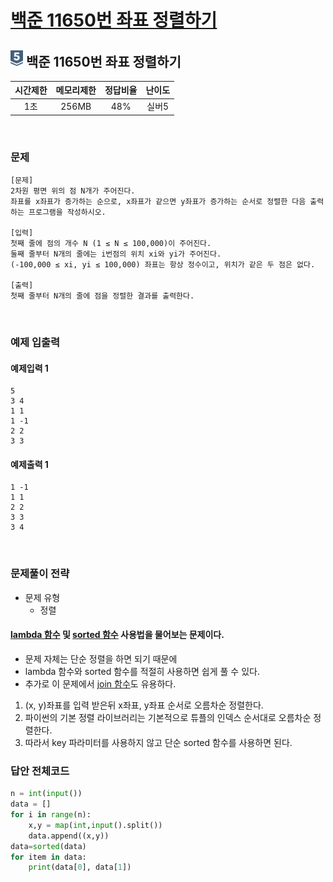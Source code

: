 
# [백준 11650번 좌표 정렬하기](https://www.acmicpc.net/problem/11650)

## <img src="https://raw.githubusercontent.com/gudals-kim/Studyroom/0c61bf1ad9b6434ff624dbab4012654df8c92b01/codingtest/img/rank/silver_5.svg" width="20">  백준 11650번 좌표 정렬하기


| 시간제한 | 메모리제한 | 정답비율 | 난이도 | 
|:----:|:-----:|:----:|:---:|
|  1초  | 256MB | 48%  | 실버5 |

<br>

### 문제

```
[문제]
2차원 평면 위의 점 N개가 주어진다. 
좌표를 x좌표가 증가하는 순으로, x좌표가 같으면 y좌표가 증가하는 순서로 정렬한 다음 출력하는 프로그램을 작성하시오.

[입력]
첫째 줄에 점의 개수 N (1 ≤ N ≤ 100,000)이 주어진다. 
둘째 줄부터 N개의 줄에는 i번점의 위치 xi와 yi가 주어진다. 
(-100,000 ≤ xi, yi ≤ 100,000) 좌표는 항상 정수이고, 위치가 같은 두 점은 없다.

[출력]
첫째 줄부터 N개의 줄에 점을 정렬한 결과를 출력한다.
```


<br>

### 예제 입출력

#### 예제입력 1
```
5
3 4
1 1
1 -1
2 2
3 3
```
#### 예제출력 1
```
1 -1
1 1
2 2
3 3
3 4
```

<br>

### 문제풀이 전략
- 문제 유형
  - 정렬

#### [lambda 함수](https://github.com/gudals-kim/Studyroom/tree/delevlop/codingtest/파이썬함수/lambda.md) 및 [sorted 함수](https://github.com/gudals-kim/Studyroom/tree/delevlop/codingtest/파이썬함수/sorted.md) 사용법을 물어보는 문제이다.

* 문제 자체는 단순 정렬을 하면 되기 때문에 
* lambda 함수와 sorted 함수를 적절히 사용하면 쉽게 풀 수 있다.
* 추가로 이 문제에서 [join 함수](https://github.com/gudals-kim/Studyroom/tree/delevlop/codingtest/파이썬함수/join.md)도 유용하다.

1. (x, y)좌표를 입력 받은뒤 x좌표, y좌표 순서로 오름차순 정렬한다.
2. 파이썬의 기본 정렬 라이브러리는 기본적으로 튜플의 인덱스 순서대로 오름차순 정렬한다.
3. 따라서 key 파라미터를 사용하지 않고 단순 sorted 함수를 사용하면 된다.

### 답안 전체코드

```py
n = int(input())
data = []
for i in range(n):
    x,y = map(int,input().split())
    data.append((x,y))
data=sorted(data)
for item in data:
    print(data[0], data[1])
```
